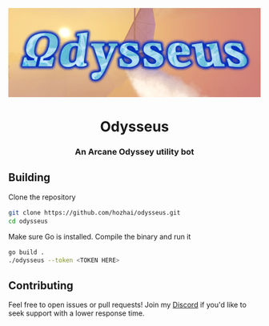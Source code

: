 ![Odysseus Banner](https://raw.githubusercontent.com/hozhai/odysseus/refs/heads/main/assets/banner.webp)

<h1 align="center">Odysseus</h1>
<h3 align="center">An Arcane Odyssey utility bot</h3>

## Building

Clone the repository

```sh
git clone https://github.com/hozhai/odysseus.git
cd odysseus
```

Make sure Go is installed. Compile the binary and run it

```sh
go build .
./odysseus --token <TOKEN HERE>
```

## Contributing

Feel free to open issues or pull requests! Join my [Discord](https://discord.gg/JwRCsJSH85) if you'd like to seek support with a lower response time.
